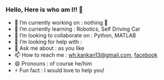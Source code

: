 ### Hello, Here is who am I!! 👋


- 🔭 I’m currently working on : nothing :hamster:
- 🌱 I’m currently learning : Robotics, Self Driving Car
- 👯 I’m looking to collaborate on : Python, MATLAB
- 🤔 I’m looking for help with :
- 💬 Ask me about : as you like
- 📫 How to reach me : wh.kankan13@gmail.com, [facebook](https://web.facebook.com/waihankan13/)
- 😄 Pronouns : of course he/him 
- ⚡ Fun fact :  I would love to help you!
